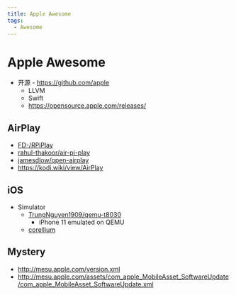 ```yaml
---
title: Apple Awesome
tags:
  - Awesome
---
```


# Apple Awesome

- 开源 - https://github.com/apple
  - LLVM
  - Swift
  - https://opensource.apple.com/releases/

## AirPlay

- [FD-/RPiPlay](https://github.com/FD-/RPiPlay)
- [rahul-thakoor/air-pi-play](https://github.com/rahul-thakoor/air-pi-play)
- [jamesdlow/open-airplay](https://github.com/jamesdlow/open-airplay)
- https://kodi.wiki/view/AirPlay

## iOS

- Simulator
  - [TrungNguyen1909/qemu-t8030](https://github.com/TrungNguyen1909/qemu-t8030)
    - iPhone 11 emulated on QEMU
  - [corellium](https://www.corellium.com/)

## Mystery

- http://mesu.apple.com/version.xml
- http://mesu.apple.com/assets/com_apple_MobileAsset_SoftwareUpdate/com_apple_MobileAsset_SoftwareUpdate.xml
